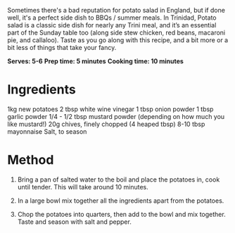 Sometimes there's a bad reputation for potato salad in England, but if done well, it's a perfect side dish to BBQs / summer meals. In Trinidad, Potato salad is a classic side dish for nearly any Trini meal, and it’s an essential part of the Sunday table too (along side stew chicken, red beans, macaroni pie, and callaloo). Taste as you go along with this recipe, and a bit more or a bit less of things that take your fancy.    

**Serves: 5-6**
**Prep time: 5 minutes** 
**Cooking time: 10 minutes**
  
# Ingredients #

1kg new potatoes 
2 tbsp white wine vinegar 
1 tbsp onion powder 
1 tbsp garlic powder 
1/4 - 1/2 tbsp mustard powder (depending on how much you like mustard!) 
20g chives, finely chopped (4 heaped tbsp)
8-10 tbsp mayonnaise 
Salt, to season 

# Method #

1. Bring a pan of salted water to the boil and place the potatoes in, cook until tender. This will take around 10 minutes. 

2. In a large bowl mix together all the ingredients apart from the potatoes. 

3. Chop the potatoes into quarters, then add to the bowl and mix together. Taste and season with salt and pepper. 
